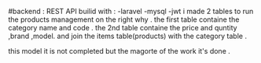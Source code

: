 #backend :
REST API builid with :
-laravel 
-mysql 
-jwt
i made 2 tables to run  the products management on the right why .
the first table containe the category name and code .
the 2nd table containe the price and quntity ,brand ,model.
and join the items table(products) with the category table .


this model it is not completed but the magorte of the work it's done .


